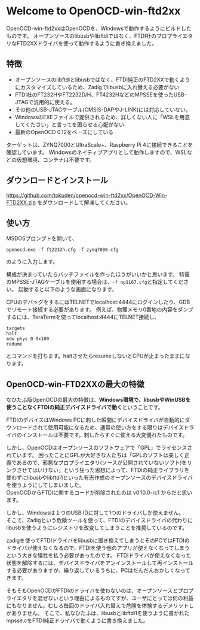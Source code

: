 # Welcome to OpenOCD-win-ftd2xx

OpenOCD-win-ftd2xxはOpenOCDを、Windowsで動作するようにビルドしたものです。
オープンソースのlibusbやlibftdiではなく、FTDI社のプロプライエタリなFTD2XXドライバを使って動作するように書き換えました。

## 特徴
* オープンソースのlibftdiとlibusbではなく、FTDI純正のFTD2XXで動くようにカスタマイズしているため、Zadigでlibusbに入れ替える必要がない
* FTDI社のFT232HやFT2232D/H、FT4232HなどのMPSSEを使ったUSB-JTAGで汎用的に使える。
* その他のUSB-JTAGケーブル(CMSIS-DAPやJ-LINK)には対応していない。
* WindowsのEXEファイルで提供されるため、詳しくない人に「WSLを用意してください」と言ってを困らせる心配がない
* 最新のOpenOCD 0.12をベースにしている

ターゲットは、ZYNQ7000とUltraScale+、Raspberry Pi 4に接続できることを確認しています。
Windowsのネイティブアプリとして動作しますので、WSLなどの仮想環境、コンテナは不要です。

## ダウンロードとインストール
https://github.com/tokuden/openocd-win-ftd2xx/OpenOCD-Win-FTD2XX.zip をダウンロードして解凍してください。

## 使い方
MSDOSプロンプトを開いて、

`openocd.exe -f ft2232h.cfg -f zynq7000.cfg`

のように入力します。

構成が決まっていたらバッチファイルを作ったほうがいいかと思います。
特電のMPSSE-JTAGケーブルを使用する場合は、`-f np1167.cfg`と指定してください。
起動すると以下のような画面になります。

CPUのデバッグをするにはTELNETでlocalhost:4444にログインしたり、GDBでリモート接続する必要があります。
例えば、物理メモリ0番地の内容をダンプするには、TeraTermを使ってlocalhost:4444にTELNET接続し、

```
targets
halt
mdw phys 0 0x100
redume
```

とコマンドを打ちます。haltさせたらresumeしないとCPUが止まったままになります。

## OpenOCD-win-FTD2XXの最大の特徴
なひたふ版OpenOCDの最大の特徴は、**Windows環境で、libusbやWinUSBを使うことなくFTDIの純正デバイスドライバで動く**ということです。

FTDIのデバイスはWindows PCに刺した瞬間にデバイスドライバが自動的にダウンロードされて使用可能になるため、通常の使い方をする限りはデバイスドライバのインストールは不要です。刺したらすぐに使える大変優れたものです。

しかし、OpenOCDはオープンソースのソフトウェアで「GPL」でライセンスされています。
困ったことにGPLが大好きな人たちは「GPLのソフトは美しく正義であるので、邪悪なプロプライエタリ(ソースが公開されていないソフト)をリンクさせてはいけない」という狂った思想によって、FTDIの純正ライブラリを使わずにlibusbやlibftdi1といった有志作成のオープンソースのデバイスドライバを使うようにしてしまいました。  
OpenOCDからFTDIに関するコードが削除されたのは v0.10.0-rc1 からだと思います。

しかし、Windowsは１つのUSB IDに対して1つのドライバしか使えません。  
そこで、Zadigという危険ツールを使って、FTDIのデバイスドライバの代わりにlibusbを使うようにレジストリを改変してしまうことを推奨しているのです。

zadigを使ってFTDIドライバをlibusbに置き換えてしまうとそのPCではFTDIのドライバが使えなくなるので、FTDIを使う他のアプリが使えなくなってしまうという大きな犠牲を払う必要があったのです。
FTDIドライバが使えなくなった状態を解除するには、デバイスドライバをアンインストールして再インストールする必要がありますが、繰り返しているうちに、PCはだんだんおかしくなってきます。

そもそもOpenOCDがFTDIのドライバを使わないのは、オープンソースとプロプライエタリを混ぜないという理由によるものですが、ユーザにとっては何の利益にもなりません。むしろ毎回のドライバ入れ替えで危険を体験するデメリットしかありません。
そこで、私なひたふは、libusbとlibftdi1を使うように書かれたmpsse.cをFTDI純正ドライバで動くように書き換えました。
